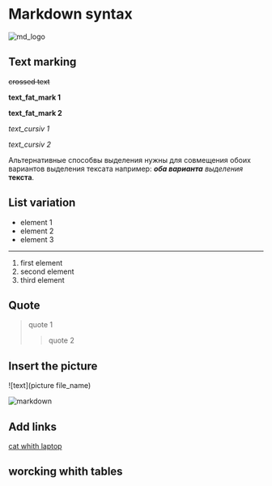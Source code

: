 # Markdown syntax
![md_logo](MD_logo.png)
## Text marking

~~crossed text~~

**text_fat_mark 1**

__text_fat_mark 2__

*text_cursiv 1*

_text_cursiv 2_

Альтернативные способвы выделения нужны для совмещения обоих вариантов выделения тексата например: _**оба варианта**_ *выделения* __текста__. 
## List variation
* element 1
* element 2
* element 3
___
1. first element
2. second element
3. third element

## Quote
> quote 1
>> quote 2

## Insert the picture
![text](picture file_name)

![markdown](markdown_logo.jpg)

## Add links
[cat whith laptop](https://krasivosti.pro/uploads/posts/2021-04/thumbs/1617927325_12-p-kotik-za-kompyuterom-14.jpg)

## worcking whith tables



[def]: MD_logo.png